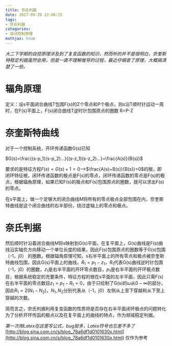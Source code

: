 ```yaml
---
title: 奈氏判据
date: 2017-09-28 22:06:25
tags:
- 奈氏判据
categories: 
- 自动控制原理
mathjax: true
---
```


*大二下学期的自控原理涉及到了复变函数的知识，然而听的并不是很明白，奈奎斯特稳定判据虽然会用，但是一直不理解推导的过程，最近仔细查了原理，大概搞清楚了一些。*

# 辐角原理

定义：设s平面闭合曲线T包围F(s)的Z个零点和P个极点，则s沿T顺时针运动一周时，在F(s)平面上，F(s)闭合曲线T逆时针包围原点的圈数 R=P-Z

# 奈奎斯特曲线

对于一个控制系统，开环传递函数G(s)已知

$G(s)=\frac{(s-p_1)(s-p_2)...}{(s-z_1)(s-z_2)...}=\frac{A(s)}{B(s)}$

要求的是特征方程$F(s)=G(s)+1=0$-->$\frac{A(s)+B(s)}{B(s)}=0$的根，即闭环特征根，闭环传递函数的极点是F(s)的零点，闭环传递函数的零点是F(s)的极点，根据辐角原理，如果已知F(s)的极点和F(s)包围原点的圈数，就可以求出F(s)的零点。

在s平面上，做一个足够大的闭合曲线$M$将所有的零点极点全部包围在内，奈奎斯特曲线是这个闭合曲线的右半部份，绕过虚轴上的零点和极点。

# 奈氏判据

然后顺时针沿着闭合曲线$M$将s映射到G(s)平面，在复平面上，G(s)曲线是F(s)曲线沿实轴负方向移动一个单位长度的结果，因此F(s)包围原点的圈数等于G(s)包围（-1，j0） 的圈数。根据辐角原理可知，s右半平面上的所有零点和极点被奈奎斯特曲线包围，因此G(s)平面上的曲线，$R_1=p_1-z_1$，$R_1$代表G(s)曲线逆时针包围（-1，j0）的圈数，$z_1$是右半平面的开环零点数目，$p_1$是右半平面的开环极点数目，根据系统稳定的充要条件，特征方程的根在s平面的左半平面，因此只需F(s)在右半平面的零点数目$z_1=p_1-R_1=0$，由于只绘制了G(s)的$\omega$从$0-\infty$的部分，因此$R_1=2(N_1-N_2)$，$N_1,N_2$分别代表从（-1，j0）左侧从上至下穿越和从下至上穿越的次数。

简而言之，奈氏判据利用复变函数的性质将是否存在右半平面闭环极点的问题转化为了分析开环传函的极点以及在复平面上的曲线的特点，作为频域稳定判据。

*第一次用Latex在这里写公式，bug挺多，Latex符号也忘差不多了*
[http://blog.sina.com.cn/s/blog_78a6df1d0101630x.html](http://blog.sina.com.cn/s/blog_78a6df1d0101630x.html) 仅作为参考



